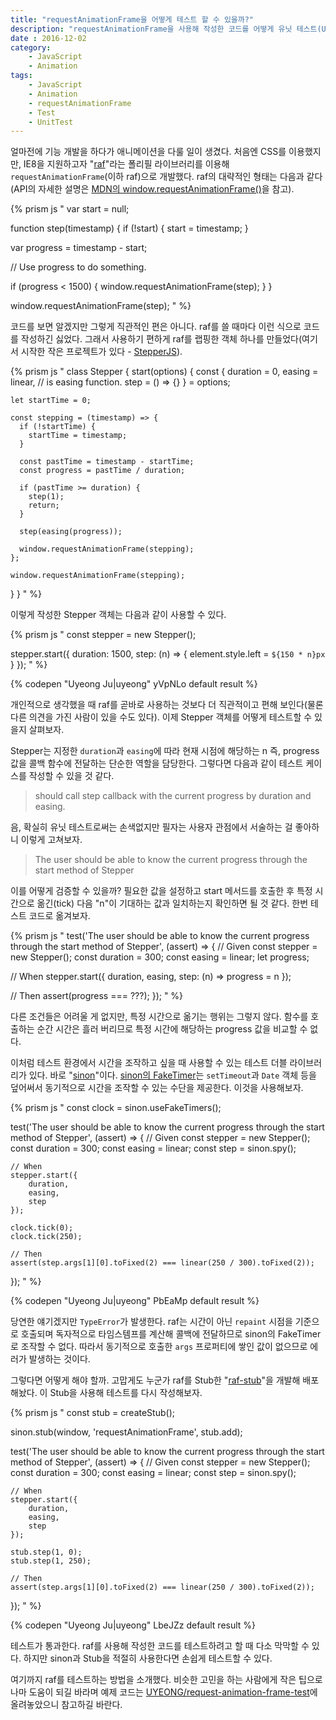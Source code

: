 ```yaml
---
title: "requestAnimationFrame을 어떻게 테스트 할 수 있을까?"
description: "requestAnimationFrame을 사용해 작성한 코드를 어떻게 유닛 테스트(Unit Test)할 수 있는지 단계별로 자세히 소개합니다."
date : 2016-12-02
category:
    - JavaScript
    - Animation
tags:
    - JavaScript
    - Animation
    - requestAnimationFrame
    - Test
    - UnitTest
---
```


얼마전에 기능 개발을 하다가 애니메이션을 다룰 일이 생겼다. 처음엔 CSS를 이용했지만, IE8을 지원하고자 "[raf](https://github.com/chrisdickinson/raf)"라는 폴리필 라이브러리를 이용해 `requestAnimationFrame`(이하 raf)으로 개발했다. raf의 대략적인 형태는 다음과 같다(API의 자세한 설명은 [MDN의 window.requestAnimationFrame()](https://developer.mozilla.org/en-US/docs/Web/API/window/requestAnimationFrame)을 참고).

{% prism js "
var start = null;

function step(timestamp) {
  if (!start) {
    start = timestamp;
  }

  var progress = timestamp - start;

  // Use progress to do something.

  if (progress < 1500) {
    window.requestAnimationFrame(step);
  }
}

window.requestAnimationFrame(step);
" %}

코드를 보면 알겠지만 그렇게 직관적인 편은 아니다. raf를 쓸 때마다 이런 식으로 코드를 작성하긴 싫었다. 그래서 사용하기 편하게 raf를 랩핑한 객체 하나를 만들었다(여기서 시작한 작은 프로젝트가 있다 - [StepperJS](https://github.com/UYEONG/stepperjs)).

{% prism js "
class Stepper {
  start(options) {
    const {
      duration = 0,
      easing = linear, // is easing function.
      step = () => {}
    } = options;

    let startTime = 0;

    const stepping = (timestamp) => {
      if (!startTime) {
        startTime = timestamp;
      }

      const pastTime = timestamp - startTime;
      const progress = pastTime / duration;

      if (pastTime >= duration) {
        step(1);
        return;
      }

      step(easing(progress));

      window.requestAnimationFrame(stepping);
    };

    window.requestAnimationFrame(stepping);
  }
}
" %}

이렇게 작성한 Stepper 객체는 다음과 같이 사용할 수 있다.

{% prism js "
const stepper = new Stepper();

stepper.start({
  duration: 1500,
  step: (n) => {
    element.style.left = `${150 * n}px`
  }
});
" %}

{% codepen "Uyeong Ju|uyeong" yVpNLo default result %}

개인적으로 생각했을 때 raf를 곧바로 사용하는 것보다 더 직관적이고 편해 보인다(물론 다른 의견을 가진 사람이 있을 수도 있다). 이제 Stepper 객체를 어떻게 테스트할 수 있을지 살펴보자.

Stepper는 지정한 `duration`과 `easing`에 따라 현재 시점에 해당하는 n 즉, progress 값을 콜백 함수에 전달하는 단순한 역할을 담당한다. 그렇다면 다음과 같이 테스트 케이스를 작성할 수 있을 것 같다.

 > should call step callback with the current progress by duration and easing.

음, 확실히 유닛 테스트로써는 손색없지만 필자는 사용자 관점에서 서술하는 걸 좋아하니 이렇게 고쳐보자.

 > The user should be able to know the current progress through the start method of Stepper

이를 어떻게 검증할 수 있을까? 필요한 값을 설정하고 start 메서드를 호출한 후 특정 시간으로 옮긴(tick) 다음 "n"이 기대하는 값과 일치하는지 확인하면 될 것 같다. 한번 테스트 코드로 옮겨보자.

{% prism js "
test('The user should be able to know the current progress through the start method of Stepper', (assert) => {
  // Given
  const stepper = new Stepper();
  const duration = 300;
  const easing = linear;
  let progress;
  
  // When
  stepper.start({
    duration,
    easing,
    step: (n) => progress = n
  });
  
  // Then
  assert(progress === ???);
});
" %}

다른 조건들은 어려울 게 없지만, 특정 시간으로 옮기는 행위는 그렇지 않다. 함수를 호출하는 순간 시간은 흘러 버리므로 특정 시간에 해당하는 progress 값을 비교할 수 없다.

이처럼 테스트 환경에서 시간을 조작하고 싶을 때 사용할 수 있는 테스트 더블 라이브러리가 있다. 바로 "[sinon](http://sinonjs.org/docs/)"이다. [sinon의 FakeTimer](http://sinonjs.org/docs/#clock)는 `setTimeout`과 `Date` 객체 등을 덮어써서 동기적으로 시간을 조작할 수 있는 수단을 제공한다. 이것을 사용해보자.

{% prism js "
const clock = sinon.useFakeTimers();

test('The user should be able to know the current progress through the start method of Stepper', (assert) => {
    // Given
    const stepper = new Stepper();
    const duration = 300;
    const easing = linear;
    const step = sinon.spy();

    // When
    stepper.start({
        duration,
        easing,
        step
    });

    clock.tick(0);
    clock.tick(250);

    // Then
    assert(step.args[1][0].toFixed(2) === linear(250 / 300).toFixed(2));
});
" %}

{% codepen "Uyeong Ju|uyeong" PbEaMp default result %}

당연한 얘기겠지만 `TypeError`가 발생한다. raf는 시간이 아닌 `repaint` 시점을 기준으로 호출되며 독자적으로 타임스템프를 계산해 콜백에 전달하므로 sinon의 FakeTimer로 조작할 수 없다. 따라서 동기적으로 호출한 `args` 프로퍼티에 쌓인 값이 없으므로 에러가 발생하는 것이다.

그렇다면 어떻게 해야 할까. 고맙게도 누군가 raf를 Stub한 "[raf-stub](https://github.com/alexreardon/raf-stub)"을 개발해 배포해놨다. 이 Stub을 사용해 테스트를 다시 작성해보자.

{% prism js "
const stub = createStub();

sinon.stub(window, 'requestAnimationFrame', stub.add);

test('The user should be able to know the current progress through the start method of Stepper', (assert) => {
    // Given
    const stepper = new Stepper();
    const duration = 300;
    const easing = linear;
    const step = sinon.spy();

    // When
    stepper.start({
        duration,
        easing,
        step
    });

    stub.step(1, 0);
    stub.step(1, 250);

    // Then
    assert(step.args[1][0].toFixed(2) === linear(250 / 300).toFixed(2));
});
" %}

{% codepen "Uyeong Ju|uyeong" LbeJZz default result %}

테스트가 통과한다. raf를 사용해 작성한 코드를 테스트하려고 할 때 다소 막막할 수 있다. 하지만 sinon과 Stub을 적절히 사용한다면 손쉽게 테스트할 수 있다.

여기까지 raf를 테스트하는 방법을 소개했다. 비슷한 고민을 하는 사람에게 작은 팁으로나마 도움이 되길 바라며 예제 코드는 [UYEONG/request-animation-frame-test](https://github.com/UYEONG/request-animation-frame-test)에 올려놓았으니 참고하길 바란다.
